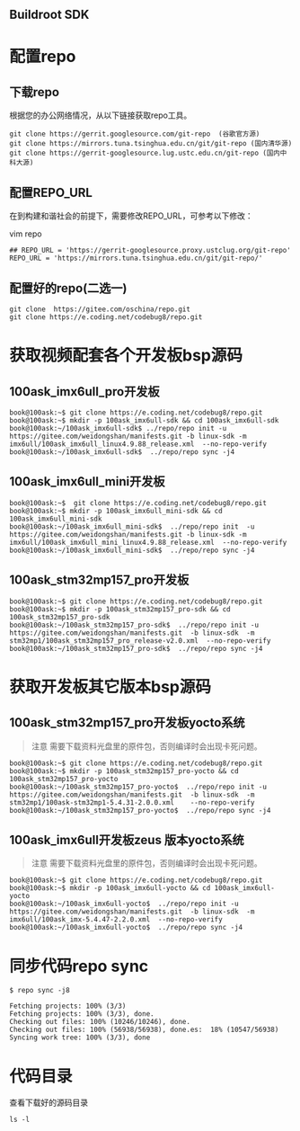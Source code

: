 Buildroot SDK
------

# 配置repo
## 下载repo
根据您的办公网络情况，从以下链接获取repo工具。
```
git clone https://gerrit.googlesource.com/git-repo  (谷歌官方源)
git clone https://mirrors.tuna.tsinghua.edu.cn/git/git-repo (国内清华源)
git clone https://gerrit-googlesource.lug.ustc.edu.cn/git-repo (国内中科大源)

```
## 配置REPO_URL
在到构建和谐社会的前提下，需要修改REPO_URL，可参考以下修改：

  vim repo

```
## REPO_URL = 'https://gerrit-googlesource.proxy.ustclug.org/git-repo'
REPO_URL = 'https://mirrors.tuna.tsinghua.edu.cn/git/git-repo/'
```

## 配置好的repo(二选一)
```
git clone  https://gitee.com/oschina/repo.git
git clone https://e.coding.net/codebug8/repo.git
```

# 获取视频配套各个开发板bsp源码
## 100ask_imx6ull_pro开发板
```
book@100ask:~$ git clone https://e.coding.net/codebug8/repo.git
book@100ask:~$ mkdir -p 100ask_imx6ull-sdk && cd 100ask_imx6ull-sdk
book@100ask:~/100ask_imx6ull-sdk$ ../repo/repo init -u  https://gitee.com/weidongshan/manifests.git -b linux-sdk -m imx6ull/100ask_imx6ull_linux4.9.88_release.xml  --no-repo-verify
book@100ask:~/100ask_imx6ull-sdk$  ../repo/repo sync -j4
```


## 100ask_imx6ull_mini开发板
```
book@100ask:~$  git clone https://e.coding.net/codebug8/repo.git
book@100ask:~$ mkdir -p 100ask_imx6ull_mini-sdk && cd 100ask_imx6ull_mini-sdk
book@100ask:~/100ask_imx6ull_mini-sdk$  ../repo/repo init  -u  https://gitee.com/weidongshan/manifests.git -b linux-sdk -m imx6ull/100ask_imx6ull_mini_linux4.9.88_release.xml  --no-repo-verify
book@100ask:~/100ask_imx6ull_mini-sdk$  ../repo/repo sync -j4
```

## 100ask_stm32mp157_pro开发板

```
book@100ask:~$ git clone https://e.coding.net/codebug8/repo.git
book@100ask:~$ mkdir -p 100ask_stm32mp157_pro-sdk && cd 100ask_stm32mp157_pro-sdk
book@100ask:~/100ask_stm32mp157_pro-sdk$  ../repo/repo init -u  https://gitee.com/weidongshan/manifests.git  -b linux-sdk  -m stm32mp1/100ask_stm32mp157_pro_release-v2.0.xml  --no-repo-verify
book@100ask:~/100ask_stm32mp157_pro-sdk$  ../repo/repo sync -j4

```

# 获取开发板其它版本bsp源码

## 100ask_stm32mp157_pro开发板yocto系统
> 注意 需要下载资料光盘里的原件包，否则编译时会出现卡死问题。

```
book@100ask:~$ git clone https://e.coding.net/codebug8/repo.git
book@100ask:~$ mkdir -p 100ask_stm32mp157_pro-yocto && cd 100ask_stm32mp157_pro-yocto
book@100ask:~/100ask_stm32mp157_pro-yocto$  ../repo/repo init -u  https://gitee.com/weidongshan/manifests.git  -b linux-sdk  -m stm32mp1/100ask-stm32mp1-5.4.31-2.0.0.xml    --no-repo-verify
book@100ask:~/100ask_stm32mp157_pro-yocto$  ../repo/repo sync -j4
```

## 100ask_imx6ull开发板zeus 版本yocto系统
> 注意 需要下载资料光盘里的原件包，否则编译时会出现卡死问题。

```
book@100ask:~$ git clone https://e.coding.net/codebug8/repo.git
book@100ask:~$ mkdir -p 100ask_imx6ull-yocto && cd 100ask_imx6ull-yocto
book@100ask:~/100ask_imx6ull-yocto$  ../repo/repo init -u  https://gitee.com/weidongshan/manifests.git  -b linux-sdk  -m imx6ull/100ask_imx-5.4.47-2.2.0.xml  --no-repo-verify
book@100ask:~/100ask_imx6ull-yocto$  ../repo/repo sync -j4
```

# 同步代码repo sync

```
$ repo sync -j8

```
```
Fetching projects: 100% (3/3)
Fetching projects: 100% (3/3), done.
Checking out files: 100% (10246/10246), done.
Checking out files: 100% (56938/56938), done.es:  18% (10547/56938)
Syncing work tree: 100% (3/3), done
```
# 代码目录
查看下载好的源码目录
```
ls -l
```

